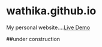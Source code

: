 # wathika.github.io

My personal website....[Live Demo](http://wathika.github.io "Live Demo")

##under construction

